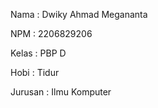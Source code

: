 Nama    : Dwiky Ahmad Megananta

NPM     : 2206829206

Kelas   : PBP D

Hobi    : Tidur

Jurusan : Ilmu Komputer
